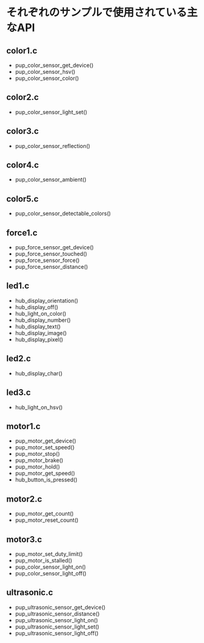 # それぞれのサンプルで使用されている主なAPI
## color1.c
- pup_color_sensor_get_device()
- pup_color_sensor_hsv()
- pup_color_sensor_color()
## color2.c
- pup_color_sensor_light_set()
## color3.c
- pup_color_sensor_reflection()
## color4.c
- pup_color_sensor_ambient()
## color5.c
- pup_color_sensor_detectable_colors()
## force1.c
- pup_force_sensor_get_device()
- pup_force_sensor_touched()
- pup_force_sensor_force()
- pup_force_sensor_distance()
## led1.c
- hub_display_orientation()
- hub_display_off()
- hub_light_on_color()
- hub_display_number()
- hub_display_text()
- hub_display_image()
- hub_display_pixel()
## led2.c
- hub_display_char()
## led3.c
- hub_light_on_hsv()
## motor1.c
- pup_motor_get_device()
- pup_motor_set_speed()
- pup_motor_stop()
- pup_motor_brake()
- pup_motor_hold()
- pup_motor_get_speed()
- hub_button_is_pressed()
## motor2.c
- pup_motor_get_count()
- pup_motor_reset_count()
## motor3.c
- pup_motor_set_duty_limit()
- pup_motor_is_stalled()
- pup_color_sensor_light_on()
- pup_color_sensor_light_off()
## ultrasonic.c
- pup_ultrasonic_sensor_get_device()
- pup_ultrasonic_sensor_distance()
- pup_ultrasonic_sensor_light_on()
- pup_ultrasonic_sensor_light_set()
- pup_ultrasonic_sensor_light_off()